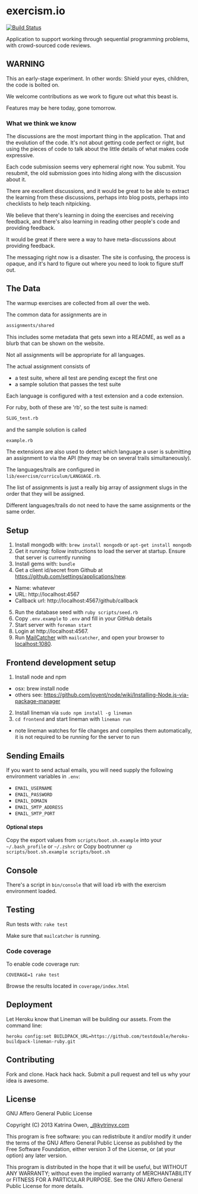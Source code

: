 # exercism.io

[![Build Status](https://travis-ci.org/kytrinyx/exercism.io.png?branch=master)](https://travis-ci.org/kytrinyx/exercism.io)

Application to support working through sequential programming problems, with
crowd-sourced code reviews.

## WARNING

This an early-stage experiment. In other words: Shield your eyes, children,
the code is bolted on.

We welcome contributions as we work to figure out what this beast is.

Features may be here today, gone tomorrow.

### What we think we know

The discussions are the most important thing in the application. That
and the evolution of the code. It's not about getting code perfect or
right, but using the pieces of code to talk about the little details of
what makes code expressive.

Each code submission seems very ephemeral right now. You submit. You
resubmit, the old submission goes into hiding along with the discussion
about it.

There are excellent discussions, and it would be great to be able to extract
the learning from these discussions, perhaps into blog posts, perhaps into
checklists to help teach nitpicking.

We believe that there's learning in doing the exercises and receiving feedback,
and there's also learning in reading other people's code and providing feedback.

It would be great if there were a way to have meta-discussions about providing
feedback.

The messaging right now is a disaster. The site is confusing, the process is
opaque, and it's hard to figure out where you need to look to figure stuff
out.

## The Data

The warmup exercises are collected from all over the web.

The common data for assignments are in

```bash
assignments/shared
```

This includes some metadata that gets sewn into a README, as well as a blurb
that can be shown on the website.

Not all assignments will be appropriate for all languages.

The actual assignment consists of

* a test suite, where all test are pending except the first one
* a sample solution that passes the test suite

Each language is configured with a test extension and a code extension.

For ruby, both of these are 'rb', so the test suite is named:

```bash
SLUG_test.rb
```

and the sample solution is called

```bash
example.rb
```

The extensions are also used to detect which language a user is submitting an assignment to via the API (they may be on several trails simultaneously).

The languages/trails are configured in `lib/exercism/curriculum/LANGUAGE.rb`.

The list of assignments is just a really big array of assignment slugs in the order that they will be assigned.

Different languages/trails do not need to have the same assignments or the same order.

## Setup

1. Install mongodb with: `brew install mongodb` or `apt-get install mongodb`
2. Get it running: follow instructions to load the server at startup. Ensure that server is currently running
3. Install gems with: `bundle`
4. Get a client id/secret from Github at https://github.com/settings/applications/new.
  * Name: whatever
  * URL: http://localhost:4567
  * Callback url: http://localhost:4567/github/callback
5. Run the database seed with `ruby scripts/seed.rb`
6. Copy `.env.example` to `.env` and fill in your GitHub details
7. Start server with `foreman start`
8. Login at http://localhost:4567.
9. Run [MailCatcher](http://mailcatcher.me/) with `mailcatcher`, and open your browser to [localhost:1080](http://localhost:1080).

## Frontend development setup
1. Install node and npm
  * osx: brew install node
  * others see: https://github.com/joyent/node/wiki/Installing-Node.js-via-package-manager
2. Install lineman via `sudo npm install -g lineman`
3. `cd frontend` and start lineman with `lineman run`
  * note lineman watches for file changes and compiles them automatically, it is not required to be running for the server to run

## Sending Emails

If you want to send actual emails, you will need supply the following environment variables in `.env`:

* `EMAIL_USERNAME`
* `EMAIL_PASSWORD`
* `EMAIL_DOMAIN`
* `EMAIL_SMTP_ADDRESS`
* `EMAIL_SMTP_PORT`

#### Optional steps

Copy the export values from `scripts/boot.sh.example` into your `~/.bash_profile` or `~/.zshrc`
or
Copy bootrunner `cp scripts/boot.sh.example scripts/boot.sh`

## Console

There's a script in `bin/console` that will load irb with the exercism environment loaded.

## Testing

Run tests with: `rake test`

Make sure that `mailcatcher` is running.

### Code coverage

To enable code coverage run:

    COVERAGE=1 rake test

Browse the results located in `coverage/index.html`

## Deployment

Let Heroku know that Lineman will be building our assets. From the command line:
```
heroku config:set BUILDPACK_URL=https://github.com/testdouble/heroku-buildpack-lineman-ruby.git
```

## Contributing

Fork and clone. Hack hack hack.
Submit a pull request and tell us why your idea is awesome.

## License

GNU Affero General Public License

Copyright (C) 2013 Katrina Owen, _@kytrinyx.com

This program is free software: you can redistribute it and/or modify
it under the terms of the GNU Affero General Public License as published by
the Free Software Foundation, either version 3 of the License, or
(at your option) any later version.

This program is distributed in the hope that it will be useful,
but WITHOUT ANY WARRANTY; without even the implied warranty of
MERCHANTABILITY or FITNESS FOR A PARTICULAR PURPOSE.  See the
GNU Affero General Public License for more details.

